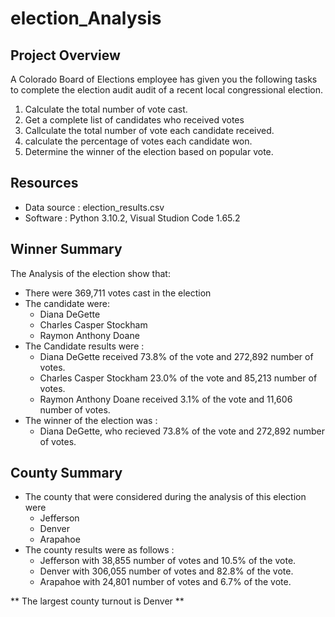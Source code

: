 # election_Analysis
## Project Overview

A Colorado Board of Elections employee has  given you the following tasks to complete the 
election audit audit of a recent local congressional election.

1. Calculate the total number of vote cast.
2. Get a complete list of candidates who received votes
3. Callculate the total number of vote each candidate received.
4. calculate the percentage of votes each candidate won.
5. Determine the winner of the election based on popular vote.

## Resources

- Data source : election_results.csv
- Software : Python 3.10.2, Visual Studion Code 1.65.2

## Winner Summary
The Analysis of the election show that:

- There were 369,711 votes cast in the election 
- The candidate were: 
    - Diana DeGette
    - Charles Casper Stockham
    - Raymon Anthony Doane
- The Candidate results were : 
    - Diana DeGette received 73.8% of the vote and 272,892 number of votes.
    - Charles Casper Stockham 23.0% of the vote and 85,213 number of votes.
    - Raymon Anthony Doane received 3.1%  of the vote and 11,606 number of votes.
- The winner of the election was : 
    - Diana DeGette, who recieved 73.8% of the vote and 272,892 number of votes. 

## County Summary
- The county that were considered during the analysis of  this election were
    - Jefferson
    - Denver
    - Arapahoe
- The county results were as follows : 
    - Jefferson with 38,855 number of votes and 10.5% of the vote.
    - Denver with 306,055 number of votes and 82.8% of the vote.
    - Arapahoe with 24,801 number of votes and 6.7% of the vote.

** The largest county turnout is Denver **
